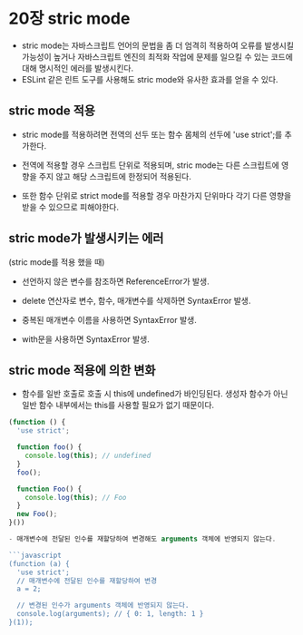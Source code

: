 # 20장 stric mode

- stric mode는 자바스크립트 언어의 문법을 좀 더 엄격히 적용하여 오류를 발생시킬 가능성이 높거나 자바스크립트 엔진의 최적화 작업에 문제를 일으킬 수 있는 코드에 대해 명시적인 에러를 발생시킨다.
- ESLint 같은 린트 도구를 사용해도 stric mode와 유사한 효과를 얻을 수 있다.

## stric mode 적용

- stric mode를 적용하려면 전역의 선두 또는 함수 몸체의 선두에 'use strict';를 추가한다.

- 전역에 적용할 경우 스크립트 단위로 적용되며, stric mode는 다른 스크립트에 영향을 주지 않고 해당 스크립트에 한정되어 적용된다.

- 또한 함수 단위로 strict mode를 적용할 경우 마찬가지 단위마다 각기 다른 영향을 받을 수 있으므로 피해야한다.

## stric mode가 발생시키는 에러

(stric mode를 적용 했을 때)

- 선언하지 않은 변수를 참조하면 ReferenceError가 발생.

- delete 연산자로 변수, 함수, 매개변수를 삭제하면 SyntaxError 발생.

- 중복된 매개변수 이름을 사용하면 SyntaxError 발생.

- with문을 사용하면 SyntaxError 발생.

## stric mode 적용에 의한 변화

- 함수를 일반 호출로 호출 시 this에 undefined가 바인딩된다. 생성자 함수가 아닌 일반 함수 내부에서는 this를 사용할 필요가 없기 때문이다.

````javascript
(function () {
  'use strict';

  function foo() {
    console.log(this); // undefined
  }
  foo();

  function Foo() {
    console.log(this); // Foo
  }
  new Foo();
}())

- 매개변수에 전달된 인수를 재할당하여 변경해도 arguments 객체에 반영되지 않는다.

```javascript
(function (a) {
  'use strict';
  // 매개변수에 전달된 인수를 재할당하여 변경
  a = 2;

  // 변경된 인수가 arguments 객체에 반영되지 않는다.
  console.log(arguments); // { 0: 1, length: 1 }
}(1));
````
